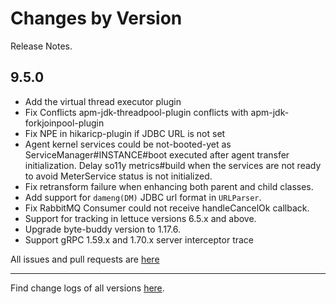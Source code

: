 Changes by Version
==================
Release Notes.

9.5.0
------------------

* Add the virtual thread executor plugin
* Fix Conflicts apm-jdk-threadpool-plugin conflicts with apm-jdk-forkjoinpool-plugin
* Fix NPE in hikaricp-plugin if JDBC URL is not set
* Agent kernel services could be not-booted-yet as ServiceManager#INSTANCE#boot executed after agent transfer
  initialization. Delay so11y metrics#build when the services are not ready to avoid MeterService status is not
  initialized.
* Fix retransform failure when enhancing both parent and child classes.
* Add support for `dameng(DM)` JDBC url format in `URLParser`.
* Fix RabbitMQ Consumer could not receive handleCancelOk callback.
* Support for tracking in lettuce versions 6.5.x and above.
* Upgrade byte-buddy version to 1.17.6.
* Support gRPC 1.59.x and 1.70.x server interceptor trace

All issues and pull requests are [here](https://github.com/apache/skywalking/milestone/236?closed=1)

------------------
Find change logs of all versions [here](changes).
